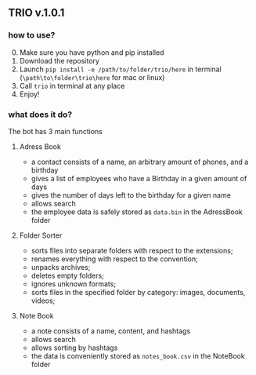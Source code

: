 ## TRIO v.1.0.1

### how to use?

0. Make sure you have python and pip installed
1. Download the repository 
2. Launch `pip install -e /path/to/folder/trio/here` in terminal (`\path\to\folder\trio\here` for mac or linux)
3. Сall `trio` in terminal at any place
4. Enjoy!

### what does it do?

The bot has 3 main functions
1. Adress Book
    - a contact consists of a name, an arbitrary amount of phones, and a birthday
    - gives a list of employees who have a Birthday in a given amount of days
    - gives the number of days left to the birthday for a given name
    - allows search 
    - the employee data is safely stored as `data.bin` in the AdressBook folder

2. Folder Sorter
    - sorts files into separate folders with respect to the extensions;
    - renames everything with respect to the convention;
    - unpacks archives;
    - deletes empty folders;
    - ignores unknown formats;
    - sorts files in the specified folder by category: images, documents, videos;

3. Note Book 
    - a note consists of a name, content, and hashtags
    - allows search
    - allows sorting by hashtags
    - the data is conveniently stored as `notes_book.csv` in the NoteBook folder



